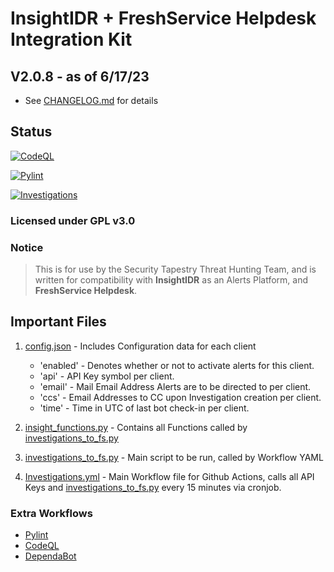 # InsightIDR + FreshService Helpdesk Integration Kit

## V2.0.8 - as of 6/17/23

- See [CHANGELOG.md](CHANGELOG.md) for details

## Status

[![CodeQL](https://github.com/SecurityTapestry-Queen/is-fs-integration-st/actions/workflows/codeql.yml/badge.svg?branch=main)](https://github.com/SecurityTapestry-Queen/is-fs-integration-st/actions/workflows/codeql.yml)

[![Pylint](https://github.com/SecurityTapestry-Queen/is-fs-integration-st/actions/workflows/pylint.yml/badge.svg?branch=main)](https://github.com/SecurityTapestry-Queen/is-fs-integration-st/actions/workflows/pylint.yml)

[![Investigations](https://github.com/SecurityTapestry-Queen/is-fs-integration-st/actions/workflows/Investigations.yml/badge.svg?branch=main)](https://github.com/SecurityTapestry-Queen/is-fs-integration-st/actions/workflows/Investigations.yml)

### Licensed under GPL v3.0

### Notice

> This is for use by the Security Tapestry Threat Hunting Team, and is written for compatibility with **InsightIDR** as an Alerts Platform, and **FreshService Helpdesk**.

## Important Files

1. [config.json](config.json) - Includes Configuration data for each client
    
    - 'enabled' - Denotes whether or not to activate alerts for this client.
    - 'api' - API Key symbol per client.
    - 'email' - Mail Email Address Alerts are to be directed to per client.
    - 'ccs' - Email Addresses to CC upon Investigation creation per client.
    - 'time' - Time in UTC of last bot check-in per client.

2. [insight_functions.py](insight_functions.py) - Contains all Functions called by [investigations_to_fs.py](investigations_to_fs.py)

3. [investigations_to_fs.py](investigations_to_fs.py) - Main script to be run, called by Workflow YAML

4. [Investigations.yml](.github/workflows/Investigations.yml) - Main Workflow file for Github Actions, calls all API Keys and [investigations_to_fs.py](investigations_to_fs.py) every 15 minutes via cronjob.


### Extra Workflows

- [Pylint](.github/workflows/pylint.yml)
- [CodeQL](.github/workflows/codeql.yml)
- [DependaBot](.github/dependabot.yml)
